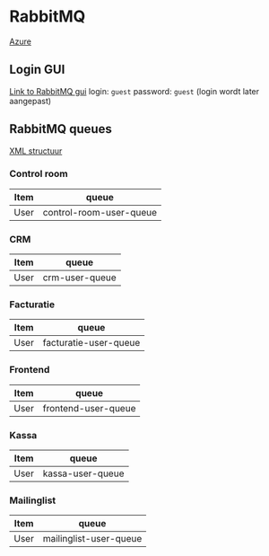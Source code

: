 
# RabbitMQ

[Azure](https://dev.azure.com/anyvent/RabbitMQ)

## Login GUI

[Link to RabbitMQ gui]([http://10.3.56.9:15672/)
login: `guest`
password: `guest`
(login wordt later aangepast)
## RabbitMQ queues

[XML structuur](https://anyvent.github.io/docs/XML/)

### Control room
| Item| queue|
|----------------|------------|
| User | control-room-user-queue |

### CRM
| Item| queue|
|----------------|------------|
| User | crm-user-queue |

### Facturatie
| Item| queue|
|----------------|------------|
| User | facturatie-user-queue |

### Frontend
| Item| queue|
|----------------|------------|
| User | frontend-user-queue |

### Kassa
| Item| queue|
|----------------|------------|
| User | kassa-user-queue |

### Mailinglist
| Item| queue|
|----------------|------------|
| User | mailinglist-user-queue |

